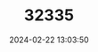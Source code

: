 ---
title: "32335"
category: "Craigia yunnanensis"
draft: false
date: 2024-02-22 13:03:50
languages:
  Chinese: ["Diantong"]
---